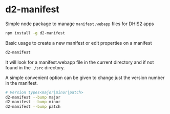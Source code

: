 # d2-manifest
Simple node package to manage `manifest.webapp` files for DHIS2 apps

```sh
npm install -g d2-manifest
```

Basic usage to create a new manifest or edit properties on a manifest
```sh
d2-manifest
```
It will look for a manifest.webapp file in the current directory and if not found in the `./src` directory.

A simple convenient option can be given to change just the version number in the manifest.
```sh
# Version types<major|minor|patch> 
d2-manifest --bump major
d2-manifest --bump minor
d2-manifest --bump patch
```
